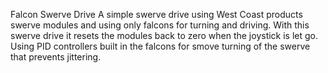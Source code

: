 Falcon Swerve Drive
A simple swerve drive using West Coast products swerve modules and using only falcons for turning and driving. 
With this swerve drive it resets the modules back to zero when the joystick is let go. Using PID controllers built in the falcons for smove turning of the swerve that prevents jittering.
